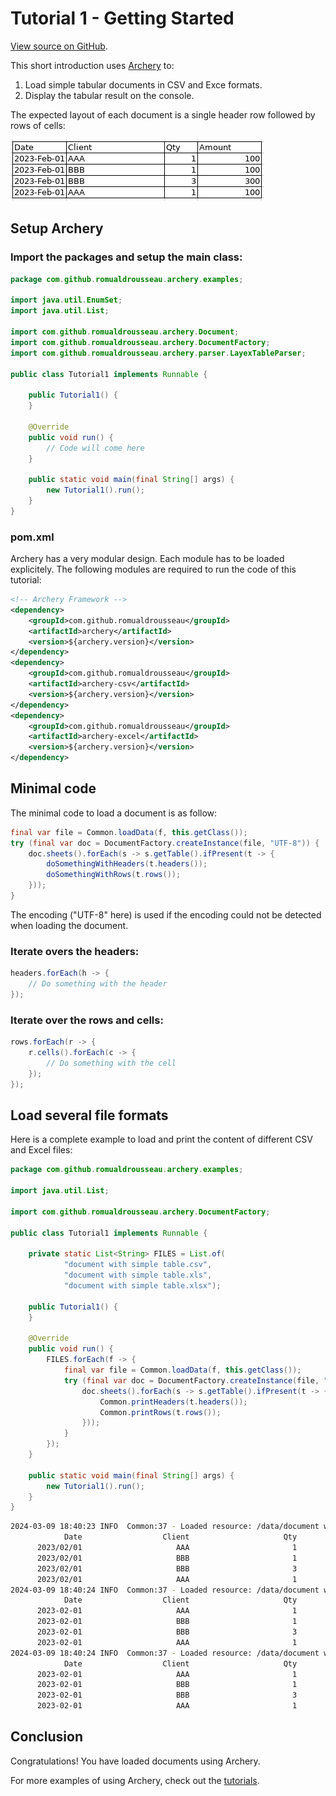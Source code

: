 # Tutorial 1 - Getting Started

[View source on GitHub](https://github.com/RomualdRousseau/Archery-Examples).

This short introduction uses [Archery](https://github.com/RomualdRousseau/Archery) to:

1. Load simple tabular documents in CSV and Exce formats.
2. Display the tabular result on the console.

The expected layout of each document is a single header row followed by rows of cells:

![document with simple table](images/tutorial1_data.png)

## Setup Archery

### Import the packages and setup the main class:

```java
package com.github.romualdrousseau.archery.examples;

import java.util.EnumSet;
import java.util.List;

import com.github.romualdrousseau.archery.Document;
import com.github.romualdrousseau.archery.DocumentFactory;
import com.github.romualdrousseau.archery.parser.LayexTableParser;

public class Tutorial1 implements Runnable {

    public Tutorial1() {
    }

    @Override
    public void run() {
        // Code will come here
    }

    public static void main(final String[] args) {
        new Tutorial1().run();
    }
}
```

### pom.xml

Archery has a very modular design. Each module has to be loaded explicitely. The following modules are
required to run the code of this tutorial:

```xml
<!-- Archery Framework -->
<dependency>
    <groupId>com.github.romualdrousseau</groupId>
    <artifactId>archery</artifactId>
    <version>${archery.version}</version>
</dependency>
<dependency>
    <groupId>com.github.romualdrousseau</groupId>
    <artifactId>archery-csv</artifactId>
    <version>${archery.version}</version>
</dependency>
<dependency>
    <groupId>com.github.romualdrousseau</groupId>
    <artifactId>archery-excel</artifactId>
    <version>${archery.version}</version>
</dependency>
```

## Minimal code

The minimal code to load a document is as follow:

```java
final var file = Common.loadData(f, this.getClass());
try (final var doc = DocumentFactory.createInstance(file, "UTF-8")) {
    doc.sheets().forEach(s -> s.getTable().ifPresent(t -> {
        doSomethingWithHeaders(t.headers());
        doSomethingWithRows(t.rows());
    }));
}
```

The encoding ("UTF-8" here) is used if the encoding could not be detected when loading the document.

### Iterate overs the headers:

```java
headers.forEach(h -> {
    // Do something with the header
});
```

### Iterate over the rows and cells:

```java
rows.forEach(r -> {
    r.cells().forEach(c -> {
        // Do something with the cell
    });
});
```

## Load several file formats

Here is a complete example to load and print the content of different CSV and Excel files:

```java
package com.github.romualdrousseau.archery.examples;

import java.util.List;

import com.github.romualdrousseau.archery.DocumentFactory;

public class Tutorial1 implements Runnable {

    private static List<String> FILES = List.of(
            "document with simple table.csv",
            "document with simple table.xls",
            "document with simple table.xlsx");

    public Tutorial1() {
    }

    @Override
    public void run() {
        FILES.forEach(f -> {
            final var file = Common.loadData(f, this.getClass());
            try (final var doc = DocumentFactory.createInstance(file, "UTF-8")) {
                doc.sheets().forEach(s -> s.getTable().ifPresent(t -> {
                    Common.printHeaders(t.headers());
                    Common.printRows(t.rows());
                }));
            }
        });
    }

    public static void main(final String[] args) {
        new Tutorial1().run();
    }
}
```

```bash
2024-03-09 18:40:23 INFO  Common:37 - Loaded resource: /data/document with simple table.csv
            Date                  Client                     Qty                  Amount
      2023/02/01                     AAA                       1                     100
      2023/02/01                     BBB                       1                     100
      2023/02/01                     BBB                       3                     300
      2023/02/01                     AAA                       1                     100
2024-03-09 18:40:24 INFO  Common:37 - Loaded resource: /data/document with simple table.xls
            Date                  Client                     Qty                  Amount                        
      2023-02-01                     AAA                       1                     100                        
      2023-02-01                     BBB                       1                     100                        
      2023-02-01                     BBB                       3                     300                        
      2023-02-01                     AAA                       1                     100                        
2024-03-09 18:40:24 INFO  Common:37 - Loaded resource: /data/document with simple table.xlsx
            Date                  Client                     Qty                  Amount
      2023-02-01                     AAA                       1                     100
      2023-02-01                     BBB                       1                     100
      2023-02-01                     BBB                       3                     300
      2023-02-01                     AAA                       1                     100
```

## Conclusion

Congratulations! You have loaded documents using Archery.

For more examples of using Archery, check out the [tutorials](index.md).
